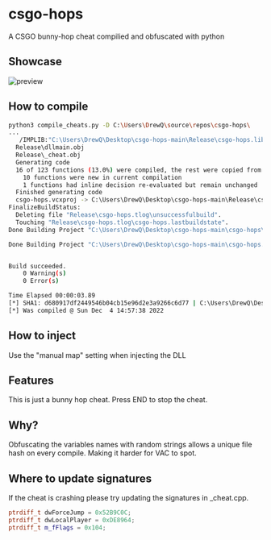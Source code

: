 # csgo-hops
A CSGO bunny-hop cheat compilied and obfuscated with python

## Showcase
![preview](preview.gif)

## How to compile
``` bash
python3 compile_cheats.py -D C:\Users\DrewQ\source\repos\csgo-hops\
...
   /IMPLIB:"C:\Users\DrewQ\Desktop\csgo-hops-main\Release\csgo-hops.lib" /MACHINE:X86 /SAFESEH /DLL Release\cheat.obj
  Release\dllmain.obj
  Release\_cheat.obj
  Generating code
  16 of 123 functions (13.0%) were compiled, the rest were copied from previous compilation.
    10 functions were new in current compilation
    1 functions had inline decision re-evaluated but remain unchanged
  Finished generating code
  csgo-hops.vcxproj -> C:\Users\DrewQ\Desktop\csgo-hops-main\Release\csgo-hops.dll
FinalizeBuildStatus:
  Deleting file "Release\csgo-hops.tlog\unsuccessfulbuild".
  Touching "Release\csgo-hops.tlog\csgo-hops.lastbuildstate".
Done Building Project "C:\Users\DrewQ\Desktop\csgo-hops-main\csgo-hops\csgo-hops.vcxproj" (default targets).

Done Building Project "C:\Users\DrewQ\Desktop\csgo-hops-main\csgo-hops.sln" (build target(s)).


Build succeeded.
    0 Warning(s)
    0 Error(s)

Time Elapsed 00:00:03.89
[*] SHA1: d680917df2449546b04cb15e96d2e3a9266c6d77 | C:\Users\DrewQ\Desktop\csgo-hops-main\Release\csgo-hops.dll
[*] Was compiled @ Sun Dec  4 14:57:38 2022
```

## How to inject
Use the "manual map" setting when injecting the DLL 

## Features
This is just a bunny hop cheat. Press END to stop the cheat.

## Why?
Obfuscating the variables names with random strings allows a unique file hash on every compile. Making it harder for VAC to spot.


## Where to update signatures
If the cheat is crashing please try updating the signatures in _cheat.cpp.
```c++
ptrdiff_t dwForceJump = 0x52B9C0C;
ptrdiff_t dwLocalPlayer = 0xDE8964;
ptrdiff_t m_fFlags = 0x104;
```


